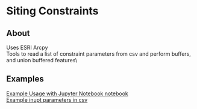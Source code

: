 # Siting Constraints

## About
Uses ESRI Arcpy\
Tools to read a list of constraint parameters from csv and perform buffers, and union buffered features\
## Examples
[Example Usage with Jupyter Notebook notebook](Example%20Porcess.ipynb)\
[Example inupt parameters in csv](Example_Constraints_Processing_Parameters.csv)